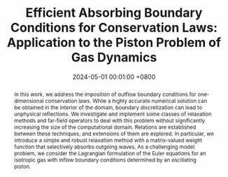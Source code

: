 ---
title:          " Efficient Absorbing Boundary Conditions for Conservation Laws: Application to the Piston Problem of Gas Dynamics"
date:           2024-05-01 00:01:00 +0800
selected:       true
pub:            "arXiv preprint"
pub_date:       "2024"
abstract: >-
  In this work, we address the imposition of outflow boundary conditions for one-dimensional conservation laws. While a highly accurate numerical solution can be obtained in the interior of the domain, boundary discretization can lead to unphysical reflections. We investigate and implement some classes of relaxation methods and far-field operators to deal with this problem without significantly increasing the size of the computational domain. Relations are established between these techniques, and extensions of them are explored. In particular, we introduce a simple and robust relaxation method with a matrix-valued weight function that selectively absorbs outgoing waves. As a challenging model problem, we consider the Lagrangian formulation of the Euler equations for an isotropic gas with inflow boundary conditions determined by an oscillating piston.
cover:          /assets/images/covers/2024_munoz.png
authors:
- Carlos Muñoz-Moncayo
links:
  Code: https://github.com/carlosmunozmoncayo/abcs-piston
  Paper: https://arxiv.org/pdf/2405.11588
---